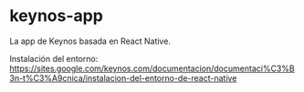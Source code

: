 # keynos-app
La app de Keynos basada en React Native.

Instalación del entorno: https://sites.google.com/keynos.com/documentacion/documentaci%C3%B3n-t%C3%A9cnica/instalacion-del-entorno-de-react-native
